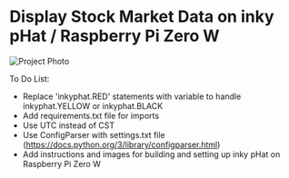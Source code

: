 # Display Stock Market Data on inky pHat / Raspberry Pi Zero W

![Project Photo](../assets/inkyphat-stockmarket.png)

To Do List:
* Replace 'inkyphat.RED' statements with variable to handle inkyphat.YELLOW or inkyphat.BLACK
* Add requirements.txt file for imports
* Use UTC instead of CST
* Use ConfigParser with settings.txt file (https://docs.python.org/3/library/configparser.html)
* Add instructions and images for building and setting up inky pHat on Raspberry Pi Zero W
